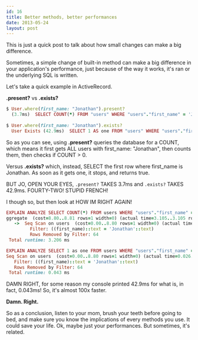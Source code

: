 ```yaml
---
id: 16
title: Better methods, better performances
date: 2013-05-24
layout: post
---
```


This is just a quick post to talk about how small changes can make a big difference.

Sometimes, a simple change of built-in method can make a big difference in your application's performance, just because of the way it works, it's ran or the underlying SQL is written.

Let's take a quick example in ActiveRecord.

__.present?__ vs __.exists?__

```ruby
$ User.where(first_name: "Jonathan").present?
  (3.7ms)  SELECT COUNT(*) FROM "users" WHERE "users"."first_name" = 'Jonathan'
  
$ User.where(first_name: "Jonathan").exists?
  User Exists (42.9ms)  SELECT 1 AS one FROM "users" WHERE "users"."first_name" = 'Jonathan' LIMIT 1
```

So as you can see, using __.present?__ queries the database for a COUNT, which means it first gets ALL users with first_name: "Jonathan", then counts them, then checks if COUNT > 0.

Versus __.exists?__ which, instead, SELECT the first row where first_name is Jonathan. As soon as it gets one, it stops, and returns true.

BUT JO, OPEN YOUR EYES, ```.present?``` TAKES 3.7ms and ```.exists?``` TAKES 42.9ms. FOURTY-TWO! STUPID FRENCH!

I though so, but then look at HOW IM RIGHT AGAIN!

```ruby
EXPLAIN ANALYZE SELECT COUNT(*) FROM users WHERE "users"."first_name" = 'Jonathan';
ggregate  (cost=8.80..8.81 rows=1 width=0) (actual time=3.105..3.105 rows=1 loops=1)
   ->  Seq Scan on users  (cost=0.00..8.80 rows=1 width=0) (actual time=3.101..3.101 rows=0 loops=1)
         Filter: ((first_name)::text = 'Jonathan'::text)
         Rows Removed by Filter: 64
 Total runtime: 3.206 ms

EXPLAIN ANALYZE SELECT 1 as one FROM users WHERE "users"."first_name" = 'Jonathan';
Seq Scan on users  (cost=0.00..8.80 rows=1 width=0) (actual time=0.026..0.026 rows=0 loops=1)
   Filter: ((first_name)::text = 'Jonathan'::text)
   Rows Removed by Filter: 64
 Total runtime: 0.043 ms
```

DAMN RIGHT, for some reason my console printed 42.9ms for what is, in fact, 0.043ms! So, it's almost 100x faster.

__Damn. Right.__

So as a conclusion, listen to your mom, brush your teeth before going to bed, and make sure you know the implications of every methods you use. It could save your life. Ok, maybe just your performances. But sometimes, it's related.
  